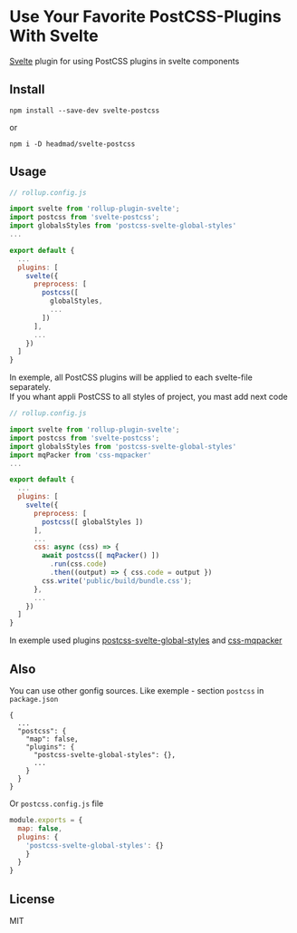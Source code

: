 # Use Your Favorite PostCSS-Plugins With Svelte

[Svelte](https://github.com/sveltejs/svelte#readme) plugin for using PostCSS plugins in svelte components

## Install
```
npm install --save-dev svelte-postcss
```
or
```
npm i -D headmad/svelte-postcss
```

## Usage
```javascript
// rollup.config.js

import svelte from 'rollup-plugin-svelte';
import postcss from 'svelte-postcss';
import globalsStyles from 'postcss-svelte-global-styles'
...

export default {
  ...
  plugins: [
    svelte({
      preprocess: [
        postcss([
          globalStyles,
          ...
        ])
      ],
      ...
    })
  ]
}
```
In exemple, all PostCSS plugins will be applied to each svelte-file separately.
<br>If you whant appli PostCSS to all styles of project, you mast add next code
```javascript
// rollup.config.js

import svelte from 'rollup-plugin-svelte';
import postcss from 'svelte-postcss';
import globalsStyles from 'postcss-svelte-global-styles'
import mqPacker from 'css-mqpacker'
...

export default {
  ...
  plugins: [
    svelte({
      preprocess: [
        postcss([ globalStyles ])
      ],
      ...
      css: async (css) => {
        await postcss([	mqPacker() ])
          .run(css.code)
          .then((output) => { css.code = output })
        css.write('public/build/bundle.css');
      },
      ...
    })
  ]
}
```
In exemple used plugins [postcss-svelte-global-styles](https://github.com/HeadMad/postcss-svelte-global-styles#readme) and [css-mqpacker](https://github.com/hail2u/node-css-mqpacker#readme)

## Also
You can use other gonfig sources. Like exemple - section `postcss` in `package.json`
```
{
  ...
  "postcss": {
    "map": false,
    "plugins": {
      "postcss-svelte-global-styles": {},
      ...
    }
  }
}
```

Or `postcss.config.js` file
```javascript
module.exports = {
  map: false,
  plugins: {
    'postcss-svelte-global-styles': {}
    }
  }
}
```

## License
MIT
